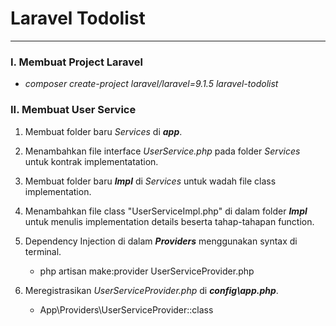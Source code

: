 Laravel Todolist<a name="TOP"></a>
================

- - - -

### I. Membuat Project Laravel ###

* *composer create-project laravel/laravel=9.1.5 laravel-todolist*


### II. Membuat User Service ###

1. Membuat folder baru *Services* di ***app***.

2. Menambahkan file interface *UserService.php* pada folder *Services* untuk kontrak implementatation.

3. Membuat folder baru ***Impl*** di *Services* untuk wadah file class implementation.

4. Menambahkan file class "UserServiceImpl.php" di dalam folder ***Impl*** untuk menulis implementation details beserta tahap-tahapan function.


5. Dependency Injection di dalam ***Providers*** menggunakan syntax di terminal.

    * php artisan make:provider UserServiceProvider.php

6. Meregistrasikan *UserServiceProvider.php* di ***config\app.php***.

    * App\Providers\UserServiceProvider::class